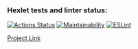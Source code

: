 ### Hexlet tests and linter status:
[![Actions Status](https://github.com/VictoryPashkova/frontend-project-12/actions/workflows/hexlet-check.yml/badge.svg)](https://github.com/VictoryPashkova/frontend-project-12/actions)
[![Maintainability](https://api.codeclimate.com/v1/badges/ecc775f6e76020b2ec1f/maintainability)](https://codeclimate.com/github/VictoryPashkova/frontend-project-12/maintainability)
[![ESLint](https://github.com/VictoryPashkova/frontend-project-12/actions/workflows/eslint.yml/badge.svg)](https://github.com/VictoryPashkova/frontend-project-12/actions)

[Project Link](https://frontend-project-12-3cjf.onrender.com)